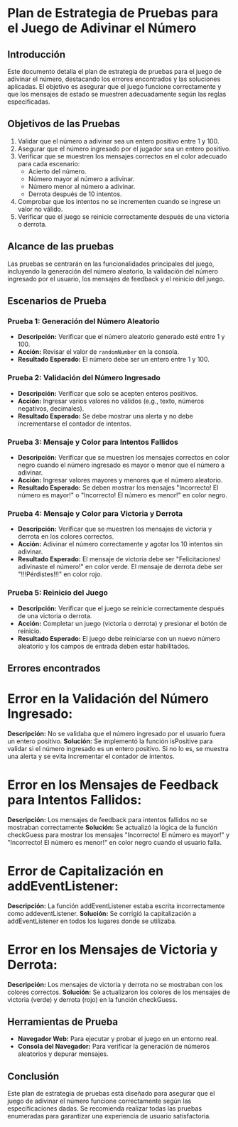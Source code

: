 # Plan de Estrategia de Pruebas para el Juego de Adivinar el Número

## Introducción

Este documento detalla el plan de estrategia de pruebas para el juego de adivinar el número, destacando los errores encontrados y las soluciones aplicadas. El objetivo es asegurar que el juego funcione correctamente y que los mensajes de estado se muestren adecuadamente según las reglas especificadas.

## Objetivos de las Pruebas

1. Validar que el número a adivinar sea un entero positivo entre 1 y 100.
2. Asegurar que el número ingresado por el jugador sea un entero positivo.
3. Verificar que se muestren los mensajes correctos en el color adecuado para cada escenario:
   - Acierto del número.
   - Número mayor al número a adivinar.
   - Número menor al número a adivinar.
   - Derrota después de 10 intentos.
4. Comprobar que los intentos no se incrementen cuando se ingrese un valor no válido.
5. Verificar que el juego se reinicie correctamente después de una victoria o derrota.

## Alcance de las pruebas
Las pruebas se centrarán en las funcionalidades principales del juego, incluyendo la generación del número aleatorio, la validación del número ingresado por el usuario, los mensajes de feedback y el reinicio del juego.

## Escenarios de Prueba

### Prueba 1: Generación del Número Aleatorio
- **Descripción:** Verificar que el número aleatorio generado esté entre 1 y 100.
- **Acción:** Revisar el valor de `randomNumber` en la consola.
- **Resultado Esperado:** El número debe ser un entero entre 1 y 100.

### Prueba 2: Validación del Número Ingresado

- **Descripción:** Verificar que solo se acepten enteros positivos.
- **Acción:** Ingresar varios valores no válidos (e.g., texto, números negativos, decimales).
- **Resultado Esperado:** Se debe mostrar una alerta y no debe incrementarse el contador de intentos.

### Prueba 3: Mensaje y Color para Intentos Fallidos

- **Descripción:** Verificar que se muestren los mensajes correctos en color negro cuando el número ingresado es mayor o menor que el número a adivinar.
- **Acción:** Ingresar valores mayores y menores que el número aleatorio.
- **Resultado Esperado:** Se deben mostrar los mensajes "Incorrecto! El número es mayor!" o "Incorrecto! El número es menor!" en color negro.

### Prueba 4: Mensaje y Color para Victoria y Derrota

- **Descripción:** Verificar que se muestren los mensajes de victoria y derrota en los colores correctos.
- **Acción:** Adivinar el número correctamente y agotar los 10 intentos sin adivinar.
- **Resultado Esperado:** El mensaje de victoria debe ser "Felicitaciones! adivinaste el número!" en color verde. El mensaje de derrota debe ser "!!!Pérdistes!!!" en color rojo.

### Prueba 5: Reinicio del Juego

- **Descripción:** Verificar que el juego se reinicie correctamente después de una victoria o derrota.
- **Acción:** Completar un juego (victoria o derrota) y presionar el botón de reinicio.
- **Resultado Esperado:** El juego debe reiniciarse con un nuevo número aleatorio y los campos de entrada deben estar habilitados.


## Errores encontrados
# **Error en la Validación del Número Ingresado:**
**Descripción:** No se validaba que el número ingresado por el usuario fuera un entero positivo.
**Solución:** Se implementó la función isPositive para validar si el número ingresado es un entero positivo. Si no lo es, se muestra una alerta y se evita incrementar el contador de intentos.


# **Error en los Mensajes de Feedback para Intentos Fallidos:**
**Descripción:** Los mensajes de feedback para intentos fallidos no se mostraban correctamente
**Solución:** Se actualizó la lógica de la función checkGuess para mostrar los mensajes "Incorrecto! El número es mayor!" y "Incorrecto! El número es menor!" en color negro cuando el usuario falla.


# **Error de Capitalización en addEventListener:**
**Descripción:** La función addEventListener estaba escrita incorrectamente como addeventListener.
**Solución:** Se corrigió la capitalización a addEventListener en todos los lugares donde se utilizaba.


# **Error en los Mensajes de Victoria y Derrota:**
**Descripción:** Los mensajes de victoria y derrota no se mostraban con los colores correctos.
**Solución:** Se actualizaron los colores de los mensajes de victoria (verde) y derrota (rojo) en la función checkGuess.

## Herramientas de Prueba

- **Navegador Web:** Para ejecutar y probar el juego en un entorno real.
- **Consola del Navegador:** Para verificar la generación de números aleatorios y depurar mensajes.

## Conclusión

Este plan de estrategia de pruebas está diseñado para asegurar que el juego de adivinar el número funcione correctamente según las especificaciones dadas. Se recomienda realizar todas las pruebas enumeradas para garantizar una experiencia de usuario satisfactoria.
